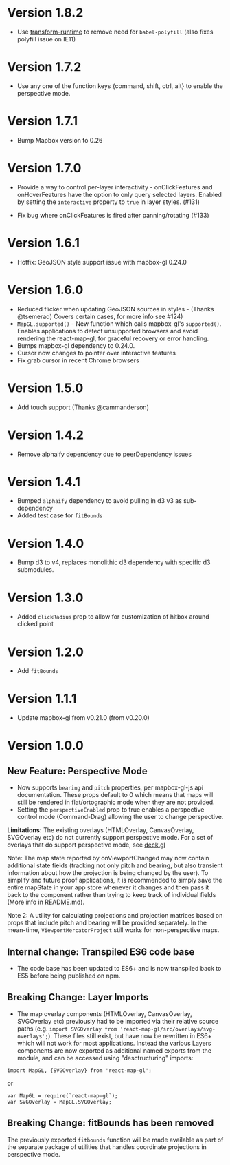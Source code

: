 # Version 1.8.2
* Use [transform-runtime](https://babeljs.io/docs/plugins/transform-runtime/)
  to remove need for `babel-polyfill` (also fixes polyfill issue on IE11)

# Version 1.7.2
* Use any one of the function keys {command, shift, ctrl, alt} to enable the
  perspective mode.

# Version 1.7.1
* Bump Mapbox version to 0.26

# Version 1.7.0

* Provide a way to control per-layer interactivity - onClickFeatures and
  onHoverFeatures have the option to only query selected layers. Enabled by
  setting the `interactive` property to `true` in layer styles. (#131)

* Fix bug where onClickFeatures is fired after panning/rotating (#133)

# Version 1.6.1

* Hotfix: GeoJSON style support issue with mapbox-gl 0.24.0

# Version 1.6.0

* Reduced flicker when updating GeoJSON sources in styles - (Thanks @tsemerad)
  Covers certain cases, for more info see #124)
* `MapGL.supported()` - New function which calls mapbox-gl's `supported()`.
  Enables applications to detect unsupported browsers and avoid rendering
  the react-map-gl, for graceful recovery or error handling.
* Bumps mapbox-gl dependency to 0.24.0.
* Cursor now changes to pointer over interactive features
* Fix grab cursor in recent Chrome browsers

# Version 1.5.0

* Add touch support (Thanks @cammanderson)

# Version 1.4.2

* Remove alphaify dependency due to peerDependency issues

# Version 1.4.1

* Bumped `alphaify` dependency to avoid pulling in d3 v3 as sub-dependency
* Added test case for `fitBounds`

# Version 1.4.0

* Bump d3 to v4, replaces monolithic d3 dependency with specific d3 submodules.

# Version 1.3.0

* Added `clickRadius` prop to allow for customization of hitbox around clicked point

# Version 1.2.0

* Add `fitBounds`

# Version 1.1.1

* Update mapbox-gl from v0.21.0 (from v0.20.0)

# Version 1.0.0

## New Feature: Perspective Mode

* Now supports `bearing` and `pitch` properties, per mapbox-gl-js api
  documentation. These props default to 0 which means that maps will still
  be rendered in flat/ortographic mode when they are not provided.
* Setting the `perspectiveEnabled` prop to true enables a perspective control
  mode (Command-Drag) allowing the user to change perspective.

**Limitations:** The existing overlays (HTMLOverlay, CanvasOverlay,
  SVGOverlay etc) do not currently support perspective mode.
  For a set of overlays that do support perspective mode, see
  [deck.gl](https://github.com/uber/deck.gl)

Note: The map state reported by onViewportChanged may now contain additional
state fields (tracking not only pitch and bearing, but also transient
information about how the projection is being changed by the user).
To simplify and future proof applications,
it is recommended to simply save the entire mapState in your app store
whenever it changes and then pass it back to the component rather than
trying to keep track of individual fields (More info in README.md).

Note 2: A utility for calculating projections and projection matrices based
on props that include pitch and bearing will be provided separately.
In the mean-time, `ViewportMercatorProject` still works
for non-perspective maps.

## Internal change: Transpiled ES6 code base

* The code base has been updated to ES6+ and is now transpiled back to ES5
  before being published on npm.

## Breaking Change: Layer Imports

* The map overlay components (HTMLOverlay, CanvasOverlay, SVGOverlay etc)
  previously had to be imported via their relative source paths (e.g.
  `import SVGOverlay from 'react-map-gl/src/overlays/svg-overlays';`).
  These files still exist, but have now be rewritten in ES6+ which will
  not work for most applications.
  Instead the various Layers components are now exported as additional
  named exports from the module, and can be accessed using
  "desctructuring" imports:
```
import MapGL, {SVGOverlay} from 'react-map-gl';
```
or
```
var MapGL = require(`react-map-gl`);
var SVGOverlay = MapGL.SVGOverlay;
```

## Breaking Change: fitBounds has been removed

The previously exported `fitbounds` function will be made available
as part of the separate package of utilities that handles coordinate
projections in perspective mode.
